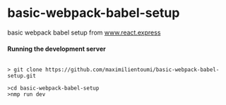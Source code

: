 # basic-webpack-babel-setup
basic webpack babel setup from  www.react.express 


<h4>Running the development server</h4>
<code>
> git clone https://github.com/maximilientoumi/basic-webpack-babel-setup.git <br/>
</code>
<div><code>>cd basic-webpack-babel-setup <br/></code><div/>
<div><code>>nmp run dev</code></div>

